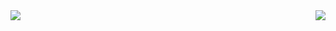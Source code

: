 <!--
**hubin97/hubin97** is a ✨ _special_ ✨ repository because its `README.md` (this file) appears on your GitHub profile.

Here are some ideas to get you started:

- 🔭 I’m currently working on ...
- 🌱 I’m currently learning ...
- 👯 I’m looking to collaborate on ...
- 🤔 I’m looking for help with ...
- 💬 Ask me about ...
- 📫 How to reach me: ...
- 😄 Pronouns: ...
- ⚡ Fun fact: ...
https://github.com/anuraghazra/github-readme-stats/blob/master/docs/readme_cn.md
https://segmentfault.com/a/1190000040727897

![Anurag's GitHub stats](https://github-readme-stats.vercel.app/api?username=anuraghazra&show=reviews,discussions_started,discussions_answered,prs_merged,prs_merged_percentage)
![Top Langs](https://github-readme-stats.vercel.app/api/top-langs/?username=hubin97&layout=compact)
-->

<img align="left" src="https://github-readme-stats.vercel.app/api?username=hubin97&show_icons=true&theme=tokyonight&hide_title=true" />
<img align="right" src="[https://github-readme-stats.vercel.app/api?username=hubin97&show_icons=true&theme=tokyonight](https://github-readme-stats.vercel.app/api/top-langs/?username=hubin97&layout=compact&hide_title=true" />
